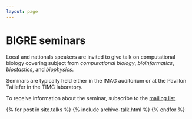 ```yaml
---
layout: page
---
```


# BIGRE seminars 

Local and nationals speakers are invited to give talk on computational biology
covering subject from *computational biology*, *bioinformatics*,
*biostastics*, and *biophysics*.

Seminars are typically held either in the IMAG auditorium or at the Pavillon
Taillefer in the TIMC laboratory.

To receive information about the seminar, subscribe to the [mailing
list](https://listes.univ-grenoble-alpes.fr/sympa/info/timc-bcm-seminar).

{% for post in site.talks %}
    {% include archive-talk.html %}
{% endfor %}

